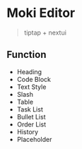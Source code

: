# Moki Editor


> tiptap + nextui
 

## Function
+ Heading
+ Code Block
+ Text Style
+ Slash
+ Table
+ Task List
+ Bullet List
+ Order List
+ History
+ Placeholder


